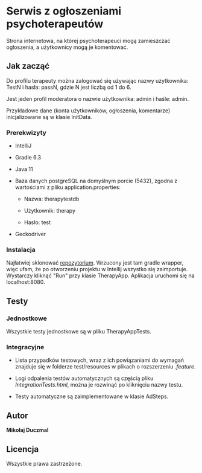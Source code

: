 # Serwis z ogłoszeniami psychoterapeutów

Strona internetowa, na której psychoterapeuci mogą zamieszczać ogłoszenia, a użytkownicy mogą je komentować.

## Jak zacząć

Do profilu terapeuty można zalogować się używając nazwy użytkownika: TestN i hasła: passN, gdzie N jest liczbą od 1 do 6.

Jest jeden profil moderatora o nazwie użytkownika: admin i haśle: admin.

Przykładowe dane (konta użytkowników, ogłoszenia, komentarze) inicjalizowane są w klasie InitData.
### Prerekwizyty

* IntelliJ

* Gradle 6.3

* Java 11

* Baza danych postgreSQL na domyślnym porcie (5432), zgodna z wartościami z pliku application.properties:

    * Nazwa: therapytestdb

    * Użytkownik: therapy

    * Hasło: test
    
* Geckodriver

### Instalacja

Najłatwiej sklonować [repozytorium](https://github.com/mduczmal/therapy). Wrzucony jest tam gradle wrapper, więc ufam, że po otworzeniu projektu w Intellij wszystko się zaimportuje. Wystarczy kliknąć "Run" przy klasie TherapyApp.
Aplikacja uruchomi się na localhost:8080.

## Testy

### Jednostkowe
Wszystkie testy jednostkowe są w pliku TherapyAppTests.

### Integracyjne

* Lista przypadków testowych, wraz z ich powiązaniami do wymagań znajduje się w folderze
test/resources w plikach o rozszerzeniu *.feature*.

* Logi odpalenia testów automatycznych są częścią pliku *IntegrationTests.html*,
można je rozwinąć po kliknięciu nazwy testu.

* Testy automatyczne są zaimplementowane w klasie AdSteps.

## Autor

**Mikołaj Duczmal**

## Licencja

Wszystkie prawa zastrzeżone.
```
```